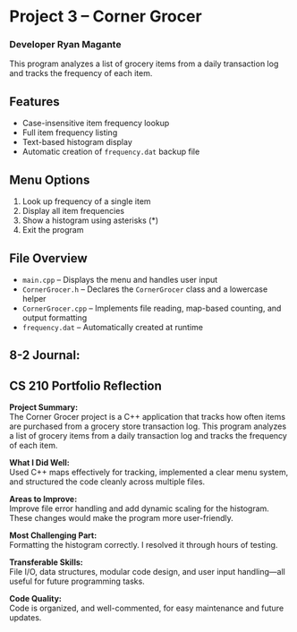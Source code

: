 # Project 3 – Corner Grocer

### Developer Ryan Magante

This program analyzes a list of grocery items from a daily transaction log and tracks the frequency of each item. 

## Features

- Case-insensitive item frequency lookup
- Full item frequency listing
- Text-based histogram display
- Automatic creation of `frequency.dat` backup file

## Menu Options

1. Look up frequency of a single item  
2. Display all item frequencies  
3. Show a histogram using asterisks (*)  
4. Exit the program

## File Overview

- `main.cpp` – Displays the menu and handles user input
- `CornerGrocer.h` – Declares the `CornerGrocer` class and a lowercase helper
- `CornerGrocer.cpp` – Implements file reading, map-based counting, and output formatting
- `frequency.dat` – Automatically created at runtime


## 8-2 Journal:

## CS 210 Portfolio Reflection

**Project Summary:**  
The Corner Grocer project is a C++ application that tracks how often items are purchased from a grocery store transaction log. This program analyzes a list of grocery items from a daily transaction log and tracks the frequency of each item.

**What I Did Well:**  
Used C++ maps effectively for tracking, implemented a clear menu system, and structured the code cleanly across multiple files.

**Areas to Improve:**  
Improve file error handling and add dynamic scaling for the histogram. These changes would make the program more user-friendly.

**Most Challenging Part:**  
Formatting the histogram correctly. I resolved it through hours of testing.

**Transferable Skills:**  
File I/O, data structures, modular code design, and user input handling—all useful for future programming tasks.

**Code Quality:**  
Code is organized, and well-commented, for easy maintenance and future updates.